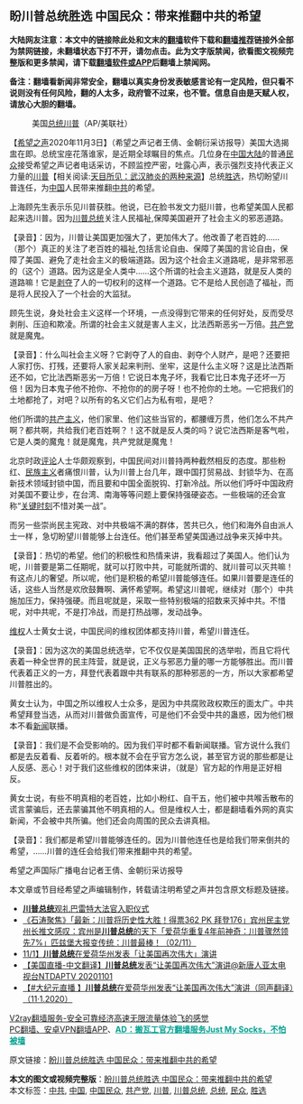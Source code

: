 <h2>盼川普总统胜选 中国民众：带来推翻中共的希望</h2> <p class="notice"><b>大陆网友注意：本文中的链接除此处和文末的<a href="https://github.com/bannedbook/fanqiang" >翻墙</a>软件下载和<a href="https://github.com/killgcd/justmysocks/blob/master/README.md">翻墙推荐</a>链接外全部为禁网链接，未翻墙状态下打不开，请勿点击。此为文字版禁闻，欲看图文视频完整版和更多禁闻，请下载<a href="https://github.com/bannedbook/fanqiang">翻墙软件或APP</a>后翻墙上禁闻网。</p><p>备注：翻墙看新闻非常安全，翻墙以真实身份发表敏感言论有一定风险，但只看不说则没有任何风险，翻的人太多，政府管不过来，也不管。信息自由是天赋人权，请放心大胆的翻墙。</b></p>  <div class="entry"> <figure><figcaption>美国<a href="https://www.bannedbook.org/bnews/tag/%e6%80%bb%e7%bb%9f/" class="st_tag internal_tag" rel="tag" title="标签 总统 下的日志">总统</a><a href="https://www.bannedbook.org/bnews/tag/%e5%b7%9d%e6%99%ae/" class="st_tag internal_tag" rel="tag" title="标签 川普 下的日志">川普</a>（AP/美联社）</figcaption></figure> <p>【<span class='wp_keywordlink_affiliate'><a href="https://www.soundofhope.org" title="希望之声" target="_blank">希望之声</a></span>2020年11月3日】（希望之声记者王倩、金朝衍采访报导）美国大选揭盅在即。总统宝座花落谁家，是近期全球瞩目的焦点。几位身在<span class='wp_keywordlink_affiliate'><a href="https://www.bannedbook.org/" title="中国" target="_blank">中国</a></span><span class='wp_keywordlink_affiliate'><a href="https://www.bannedbook.org/" title="大陆" target="_blank">大陆</a></span>的普通<a href="https://www.bannedbook.org/bnews/tag/%E6%B0%91%E4%BC%97/" class="st_tag internal_tag" rel="tag" title="标签 民众 下的日志">民众</a>接受希望之声记者电话采访，不顾监控严密，吐露心声，表示强烈支持代表正义力量的<span class='wp_keywordlink'><a href="https://www.bannedbook.org/bnews/comments/20200816/1381118.html" title="天目所见：川普将再赢总统大选 共和党掌参众两院" target="_blank">川普</a></span>【相关阅读:<a href='https://www.bannedbook.org/bnews/comments/20200816/1381123.html' target='_blank'>天目所见：武汉肺炎的两种来源</a>】总统<a href="https://www.bannedbook.org/bnews/tag/%E8%83%9C%E9%80%89/" class="st_tag internal_tag" rel="tag" title="标签 胜选 下的日志">胜选</a>，热切盼望川普连任，为<a href="https://www.bannedbook.org/bnews/tag/%E4%B8%AD%E5%9B%BD/" class="st_tag internal_tag" rel="tag" title="标签 中国 下的日志">中国</a>人民带来推翻<a href="https://www.bannedbook.org/bnews/tag/%e4%b8%ad%e5%85%b1/" class="st_tag internal_tag" rel="tag" title="标签 中共 下的日志">中共</a>的希望。</p> <p>上海顾先生表示乐见川普获胜。他说，已在脸书发文力挺川普，也希望美国人民都起来选川普。因为<a href="https://www.bannedbook.org/bnews/tag/%E5%B7%9D%E6%99%AE%E6%80%BB%E7%BB%9F/" class="st_tag internal_tag" rel="tag" title="标签 川普总统 下的日志">川普总统</a>关注人民福祉,保障美国避开了社会主义的邪恶道路。</p> <p>【录音】：因为，川普让美国更加强大了，更加伟大了。他改善了老百姓的……（那个）真正的关注了老百姓的福祉,包括言论自由、保障了美国的言论自由，保障了美国、避免了走社会主义的极端道路。因为这个社会主义道路呢，是非常邪恶的（这个）道路。因为这是全人类中……这个所谓的社会主义道路，就是反人类的道路嘛！它是<span class='wp_keywordlink'><a href="https://www.bannedbook.org/forum2/topic21.html" title="《剥夺》 黄建民 著" target="_blank">剥夺</a></span>了人的一切权利的这样一个道路。它不是给人民创造了福祉，而是将人民投入了一个社会的大监狱。</p> <p>顾先生说，身处社会主义这样一个环境，一点没得到它带来的任何好处，反而受尽剥削、压迫和欺凌。所谓的社会主义就是害人主义，比法西斯恶劣一万倍。<a href="https://www.bannedbook.org/bnews/tag/%e5%85%b1%e4%ba%a7%e5%85%9a/" class="st_tag internal_tag" rel="tag" title="标签 共产党 下的日志">共产党</a>就是魔鬼。</p>  <p>【录音】：什么叫社会主义呀？它剥夺了人的自由、剥夺个人财产，是吧？还要把人家打伤、打残，还要将人家关起来判刑、坐牢，这是什么主义呀？这是比法西斯还不如，它比法西斯恶劣一万倍！它说日本鬼子坏，我看它比日本鬼子还坏一万倍！因为日本鬼子他不抢你、不抢你的的房子呀！也不抢你的土地。&#8212;它把我们的土地都抢了，对吧？以所有的名义它们占为私有啦，是吧？</p> <p>他们所谓的<span class='wp_keywordlink'><a href="https://www.bannedbook.org/forum2/topic6177.html" title="《共产主义的终极目的》" target="_blank">共产主义</a></span>，他们家里、他们这些当官的，都腰缠万贯，他们怎么不共产啊？都共啊，共给我们老百姓啊？！这不就是反人类的吗？说它法西斯是客气啦，它是人类的魔鬼！就是魔鬼，共产党就是魔鬼！</p> <p>北京时政<span class='wp_keywordlink_affiliate'><a href="https://www.bannedbook.org/bnews/comments/" title="新闻评论" target="_blank">评论</a></span>人士华颇观察到，中国民间对川普持两种截然相反的态度。那些粉红、<span class='wp_keywordlink'><a href="https://www.bannedbook.org/forum11/topic333.html" title="禁片：民族主义和三座大山" target="_blank">民族主义</a></span>者痛恨川普，认为川普上台几年，跟中国打贸易战、封锁华为、在高新技术领域封锁中国，而且要和中国全面脱钩、打新冷战。所以他们呼吁中国政府对美国不要让步，在台湾、南海等等问题上要保持强硬姿态。一些极端的还会宣称“<span class='wp_keywordlink'><a href="https://www.bannedbook.org/forum2/topic151.html" title="关键时刻：李鹏日记" target="_blank">关键时刻</a></span>不惜对美一战”。</p> <p>而另一些崇尚民主宪政、对中共极端不满的群体，苦共已久，他们和海外自由派人士一样 ，急切盼望川普能够上台连任。他们甚至希望美国通过战争来灭掉中共。</p>  <p>【录音】：热切的希望。他们的积极性和热情来讲，我看超过了美国人。他们认为呢，川普要是第二任期呢，就可以打败中共，可能就所谓的、就川普可以灭共嘛！有这点儿的奢望。所以呢，他们是积极的希望川普能够连任。如果川普要是连任的话，这些人当然是欢欣鼓舞啊、满怀希望啊。希望这川普呢，继续对（那个）中共施加压力，保持强硬。而且呢就是，采取一些特别极端的招数来灭掉中共。不惜呢，对中共呢，不是打冷战，而是打热战哪，发动战争。</p> <p><span class='wp_keywordlink_affiliate'><a href="https://www.bannedbook.org/bnews/weiquan/" title="维权" target="_blank">维权</a></span>人士黄女士说，中国民间的维权团体都支持川普，希望川普连任。</p> <p>【录音】：因为这次的美国总统选举，它不仅仅是美国国民的选举啦，而且它将代表着一种全世界的民主阵营，就是说，正义与邪恶力量的哪一方能够胜出。而川普代表着正义的一方，拜登代表着跟中共有联系的那种邪恶的一方，所以大家都希望川普胜出的。</p> <p>黄女士认为，中国之所以维权人士众多，是因为中共腐败政权欺压的面太广。中共希望拜登当选，从而对川普做负面宣传，可是他们不会受中共的蛊惑，因为他们根本不看<span class='wp_keywordlink_affiliate'><a href="https://www.bannedbook.org/" title="新闻">新闻</a></span>联播。</p>  <p>【录音】：我们是不会受影响的。因为我们平时都不看新闻联播。官方说什么我们都是去反着看、反着听的。根本就不会在乎官方怎么说，甚至官方说的那些都是让人反感、恶心！对于我们这些维权的团体来讲，（就是）官方起的作用是正好相反。</p> <p>黄女士说，有些不明真相的老百姓，比如小粉红、自干五，他们被中共喉舌散布的谎言蒙骗后，还去蒙骗其他不明真相的人。但是维权人士，都是翻墙看外网的真实新闻，不会被中共所骗。他们还会向周围的民众去讲真相。</p> <p>【录音】：我们都是希望川普能够连任的。因为川普他连任也是给我们带来倒共的希望，……川普的连任会给我们带来推翻中共的希望。</p> <p>希望之声国际广播电台记者王倩、金朝衍采访报导</p>  <p>本文章或节目经希望之声编辑制作，转载请注明希望之声并包含原文标题及链接。</p> <ul class='op-related-articles' title='相关阅读'> <li><a href='https://www.bannedbook.org/bnews/ccpdope/20201103/1425207.html' target='_blank'><b>川普总统</b>观礼巴雷特大法官入职仪式</a></li> <li><a href='https://www.bannedbook.org/bnews/bannedvideo/20201103/1424571.html' target='_blank'>《石涛聚焦》「最新：川普将历史性大胜！得票362 PK 拜登176」宾州民主党州长推文感叹：宾州是<b>川普总统</b>的天下「爱荷华重复4年前神奇：川普骤然领先7%」匹兹堡大报变传统：川普最棒！（02/11）</a></li> <li><a href='https://www.bannedbook.org/bnews/taiwannews/20201102/1424119.html' target='_blank'>11/1】<b>川普总统</b>在爱荷华州发表「让美国再次伟大」演讲</a></li> <li><a href='https://www.bannedbook.org/bnews/taiwannews/20201102/1424103.html' target='_blank'>【美国直播-中文翻译】<b>川普总统</b>发表“让美国再次伟大”演讲@新唐人亚太电视台NTDAPTV  20201101</a></li> <li><a href='https://www.bannedbook.org/bnews/bannedvideo/20201102/1424090.html' target='_blank'>【#大纪元直播 】<b>川普总统</b>在爱荷华州发表“让美国再次伟大”演讲（同声翻译）（11·1.2020）</a></li> </ul> <p class="texttj"> <a href="https://www.bannedbook.org/forum23/topic22702.html" target="_blank">V2ray翻墙服务-安全可靠经济高速无限流量体验飞的感觉</a><br/> <a href="https://github.com/bannedbook/fanqiang/wiki/%E7%A6%81%E9%97%BB%E7%BD%91%E5%AE%89%E5%8D%93%E7%BF%BB%E5%A2%99%E6%96%B0%E9%97%BBAPP" target="_blank">PC翻墙、安卓VPN翻墙APP</a>、<span onclick="window.open('https://github.com/killgcd/justmysocks/blob/master/README.md')" style="font-weight:bold;color:#00A191;cursor:pointer;text-decoration:underline;outline:none">AD：搬瓦工官方翻墙服务Just My Socks，不怕被墙</span></p><p>原文链接：<a class="src_link"  href="https://www.soundofhope.org/post/438961" target="_blank">盼川普总统胜选 中国民众：带来推翻中共的希望</a></p><a name='sharetosocial'></a>       <div><b>本文的图文或视频完整版</b>：<a href='https://www.bannedbook.org/bnews/comments/20201104/1425229.html'>盼川普总统胜选 中国民众：带来推翻中共的希望</a></div>  </div><!--END ENTRY--> <div class="postfooter"> <div>本文标签：<a href="https://www.bannedbook.org/bnews/tag/%e4%b8%ad%e5%85%b1/" rel="tag">中共</a>, <a href="https://www.bannedbook.org/bnews/tag/%E4%B8%AD%E5%9B%BD/" rel="tag">中国</a>, <a href="https://www.bannedbook.org/bnews/tag/%E4%B8%AD%E5%9B%BD%E6%B0%91%E4%BC%97/" rel="tag">中国民众</a>, <a href="https://www.bannedbook.org/bnews/tag/%e5%85%b1%e4%ba%a7%e5%85%9a/" rel="tag">共产党</a>, <a href="https://www.bannedbook.org/bnews/tag/%e5%b7%9d%e6%99%ae/" rel="tag">川普</a>, <a href="https://www.bannedbook.org/bnews/tag/%E5%B7%9D%E6%99%AE%E6%80%BB%E7%BB%9F/" rel="tag">川普总统</a>, <a href="https://www.bannedbook.org/bnews/tag/%e6%80%bb%e7%bb%9f/" rel="tag">总统</a>, <a href="https://www.bannedbook.org/bnews/tag/%E6%B0%91%E4%BC%97/" rel="tag">民众</a>, <a href="https://www.bannedbook.org/bnews/tag/%E8%83%9C%E9%80%89/" rel="tag">胜选</a></div>  </div><!--END POSTFOOTER--> 